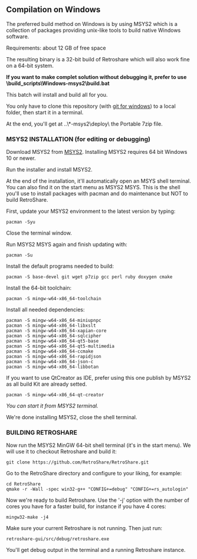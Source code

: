 ## Compilation on Windows

The preferred build method on Windows is by using MSYS2 which is a collection
of packages providing unix-like tools to build native Windows software.

Requirements: about 12 GB of free space

The resulting binary is a 32-bit build of Retroshare which will also work
fine on a 64-bit system.

**If you want to make complet solution without debugging it, prefer to use \build_scripts\Windows-msys2\build.bat**

This batch will install and build all for you.

You only have to clone this repository (with [git for windows](https://gitforwindows.org/)) to a local folder, then start it in a terminal.

At the end, you'll get at ..\\*-msys2\deploy\ the Portable 7zip file.

### MSYS2 INSTALLATION (for editing or debugging)

Download MSYS2 from [MSYS2](http://www.msys2.org/). Installing 
MSYS2 requires 64 bit Windows 10 or newer.

Run the installer and install MSYS2.

At the end of the installation, it'll automatically open an MSYS shell terminal.
You can also find it on the start menu as MSYS2 MSYS. This is the shell you'll 
use to install packages with pacman and do maintenance but NOT to build
RetroShare.

First, update your MSYS2 environment to the latest version by typing:

	pacman -Syu

Close the terminal window.

Run MSYS2 MSYS again and finish updating with:

	pacman -Su

Install the default programs needed to build:

	pacman -S base-devel git wget p7zip gcc perl ruby doxygen cmake

Install the 64-bit toolchain:

	pacman -S mingw-w64-x86_64-toolchain

Install all needed dependencies:

	pacman -S mingw-w64-x86_64-miniupnpc
	pacman -S mingw-w64-x86_64-libxslt
	pacman -S mingw-w64-x86_64-xapian-core
	pacman -S mingw-w64-x86_64-sqlcipher
	pacman -S mingw-w64-x86_64-qt5-base
	pacman -S mingw-w64-x86_64-qt5-multimedia
	pacman -S mingw-w64-x86_64-ccmake
	pacman -S mingw-w64-x86_64-rapidjson
	pacman -S mingw-w64-x86_64-json-c
	pacman -S mingw-w64-x86_64-libbotan

If you want to use QtCreator as IDE, prefer using this one publish by MSYS2 as all build Kit are already setted.

	pacman -S mingw-w64-x86_64-qt-creator
*You can start it from MSYS2 terminal.*


We're done installing MSYS2, close the shell terminal.

### BUILDING RETROSHARE

Now run the MSYS2 MinGW 64-bit shell terminal (it's in the start menu).
We will use it to checkout Retroshare and build it:

	git clone https://github.com/RetroShare/RetroShare.git

Go to the RetroShare directory and configure to your liking, for example:
	
	cd RetroShare
	qmake -r -Wall -spec win32-g++ "CONFIG+=debug" "CONFIG+=rs_autologin"

Now we're ready to build Retroshare. Use the '-j' option with the number of
cores you have for a faster build, for instance if you have 4 cores:

	mingw32-make -j4

Make sure your current Retroshare is not running. Then just run:

	retroshare-gui/src/debug/retroshare.exe

You'll get debug output in the terminal and a running Retroshare instance.

